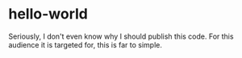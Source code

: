 # hello-world

Seriously, I don't even know why I should publish this code.  For this audience it is targeted for, this is far to simple.
